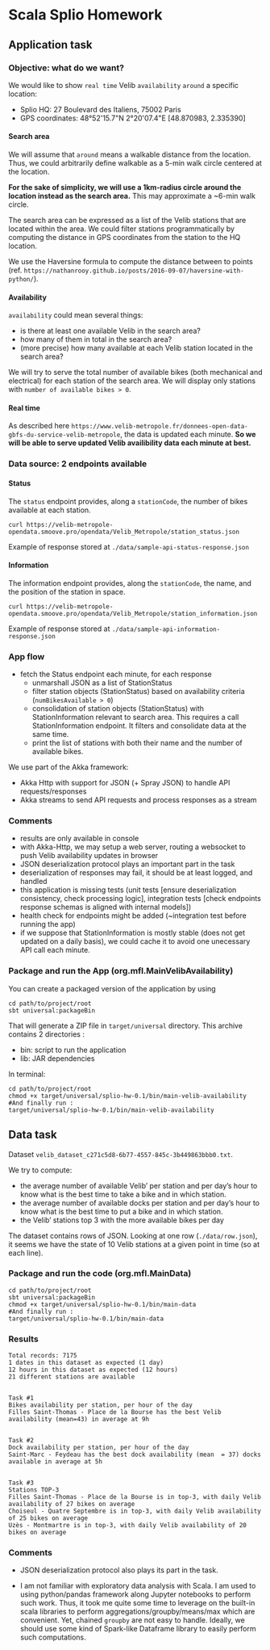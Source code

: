 # Scala Splio Homework

## Application task

### Objective: what do we want?

We would like to show `real time` Velib `availability` `around` a specific location:

- Splio HQ: 27 Boulevard des Italiens, 75002 Paris
- GPS coordinates: 48°52'15.7"N 2°20'07.4"E [48.870983, 2.335390]

#### Search area

We will assume that `around` means a walkable distance from the location.
Thus, we could arbitrarily define walkable as a 5-min walk circle centered at the location.

**For the sake of simplicity, we will use a 1km-radius circle around the location instead as the search area.**
This may approximate a ~6-min walk circle.

The search area can be expressed as a list of the Velib stations that are located within the area.
We could filter stations programmatically by computing the distance in GPS coordinates from the station to the HQ location.

We use the Haversine formula to compute the distance between to points (ref. `https://nathanrooy.github.io/posts/2016-09-07/haversine-with-python/`).

#### Availability

`availability` could mean several things:

- is there at least one available Velib in the search area?
- how many of them in total in the search area?
- (more precise) how many available at each Velib station located in the search area?

We will try to serve the total number of available bikes (both mechanical and electrical) for each station of the search area.
We will display only stations with `number of available bikes > 0`.


#### Real time

As described  here `https://www.velib-metropole.fr/donnees-open-data-gbfs-du-service-velib-metropole`, the data is updated each minute.
**So we will be able to serve updated Velib availibility data each minute at best.**

### Data source: 2 endpoints available

#### Status

The `status` endpoint provides, along a `stationCode`, the number of bikes available at each station.

```
curl https://velib-metropole-opendata.smoove.pro/opendata/Velib_Metropole/station_status.json
```
Example of response stored at `./data/sample-api-status-response.json`

#### Information

The information endpoint provides, along the `stationCode`, the name, and the position of the station in space.

```
curl https://velib-metropole-opendata.smoove.pro/opendata/Velib_Metropole/station_information.json
```
Example of response stored at `./data/sample-api-information-response.json`


### App flow

- fetch the Status endpoint each minute, for each response
    - unmarshall JSON as a list of StationStatus
    - filter station objects (StationStatus) based on availability criteria (`numBikesAvailable > 0`)
    - consolidation of station objects (StationStatus) with StationInformation relevant to search area. This requires a call StationInformation endpoint. It filters and consolidate data at the same time.
    - print the list of stations with both their name and the number of available bikes.

We use part of the Akka framework:

- Akka Http with support for JSON (+ Spray JSON) to handle API requests/responses
- Akka streams to send API requests and process responses as a stream

### Comments

- results are only available in console
- with Akka-Http, we may setup a web server, routing a websocket to push Velib availability updates in browser
- JSON deserialization protocol plays an important part in the task
- deserialization of responses may fail, it should be at least logged, and handled
- this application is missing tests (unit tests [ensure deserialization consistency, check processing logic], integration tests [check endpoints response schemas is aligned with internal models])
- health check for endpoints might be added (~integration test before running the app)
- if we suppose that StationInformation is mostly stable (does not get updated on a daily basis), we could cache it to avoid one unecessary API call each minute.

### Package and run the App (org.mfl.MainVelibAvailability)

You can create a packaged version of the application by using

```
cd path/to/project/root
sbt universal:packageBin
```
That will generate a ZIP file in `target/universal` directory. This archive contains 2 directories :

* bin: script to run the application
* lib: JAR dependencies

In terminal:

```
cd path/to/project/root
chmod +x target/universal/splio-hw-0.1/bin/main-velib-availability
#And finally run :
target/universal/splio-hw-0.1/bin/main-velib-availability
```

## Data task

Dataset `velib_dataset_c271c5d8-6b77-4557-845c-3b449863bbb0.txt`.

We try to compute:

- the average number of available Velib’ per station and per day’s hour to know what
is the best time to take a bike and in which station.
- the average number of available docks per station and per day’s hour to know what
is the best time to put a bike and in which station.
- the Velib’ stations top 3 with the more available bikes per day


The dataset contains rows of JSON.
Looking at one row (`./data/row.json`), it seems we have the state of 10 Velib stations at a given point in time (so at each line).

### Package and run the code (org.mfl.MainData)

```
cd path/to/project/root
sbt universal:packageBin
chmod +x target/universal/splio-hw-0.1/bin/main-data
#And finally run :
target/universal/splio-hw-0.1/bin/main-data
```

### Results

```
Total records: 7175
1 dates in this dataset as expected (1 day)
12 hours in this dataset as expected (12 hours)
21 different stations are available


Task #1
Bikes availability per station, per hour of the day
Filles Saint-Thomas - Place de la Bourse has the best Velib availability (mean=43) in average at 9h


Task #2
Dock availability per station, per hour of the day
Saint-Marc - Feydeau has the best dock availability (mean  = 37) docks available in average at 5h


Task #3
Stations TOP-3
Filles Saint-Thomas - Place de la Bourse is in top-3, with daily Velib availability of 27 bikes on average
Choiseul - Quatre Septembre is in top-3, with daily Velib availability of 25 bikes on average
Uzès - Montmartre is in top-3, with daily Velib availability of 20 bikes on average
```

### Comments

- JSON deserialization protocol also plays its part in the task.

- I am not familiar with exploratory data analysis with Scala. I am used to using python/pandas framework along Jupyter notebooks to perform such work. Thus, it took me quite some time to leverage on the built-in scala libraries to perform aggregations/groupby/means/max which are convenient. Yet, chained `groupby` are not easy to handle. Ideally, we should use some kind of Spark-like Dataframe library to easily perform such computations.



